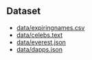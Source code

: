

## Dataset

- [data/expiringnames.csv](https://explore.duneanalytics.com/embed/query/3630/visualization/7042?api_key=XUvG7yoTgPVr45HX7Bv61LWnCpjXonKQgC4js3VE)
- [data/celebs.text](https://artofmemory.com/files/forum/947/initials.txt?_ga=2.42526565.1147344043.1569555157-1984831696.1569555157)
- [data/everest.json](https://everest.link)
- [data/dapps.json](https://dap.ps)

